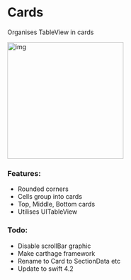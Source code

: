 # Cards
Organises TableView in cards

<img width="262" alt="img" src="https://rawgit.com/stylekit/img/master/cards.gif">

### Features:
- Rounded corners
- Cells group into cards
- Top, Middle, Bottom cards
- Utilises UITableView

### Todo:
- Disable scrollBar graphic
- Make carthage framework
- Rename to Card to SectionData etc
- Update to swift 4.2
